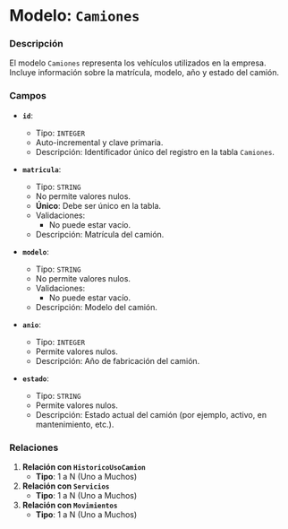 # Modelo: `Camiones`

### Descripción

El modelo `Camiones` representa los vehículos utilizados en la empresa. Incluye información sobre la matrícula, modelo, año y estado del camión.

### Campos

-   **`id`**:

    -   Tipo: `INTEGER`
    -   Auto-incremental y clave primaria.
    -   Descripción: Identificador único del registro en la tabla `Camiones`.

-   **`matricula`**:

    -   Tipo: `STRING`
    -   No permite valores nulos.
    -   **Único**: Debe ser único en la tabla.
    -   Validaciones:
        -   No puede estar vacío.
    -   Descripción: Matrícula del camión.

-   **`modelo`**:

    -   Tipo: `STRING`
    -   No permite valores nulos.
    -   Validaciones:
        -   No puede estar vacío.
    -   Descripción: Modelo del camión.

-   **`anio`**:

    -   Tipo: `INTEGER`
    -   Permite valores nulos.
    -   Descripción: Año de fabricación del camión.

-   **`estado`**:

    -   Tipo: `STRING`
    -   Permite valores nulos.
    -   Descripción: Estado actual del camión (por ejemplo, activo, en mantenimiento, etc.).

### Relaciones

1.  **Relación con `HistoricoUsoCamion`**
    -   **Tipo**: 1 a N (Uno a Muchos)
2.  **Relación con `Servicios`**
    -   **Tipo**: 1 a N (Uno a Muchos)
3.  **Relación con `Movimientos`**
    -   **Tipo**: 1 a N (Uno a Muchos)
